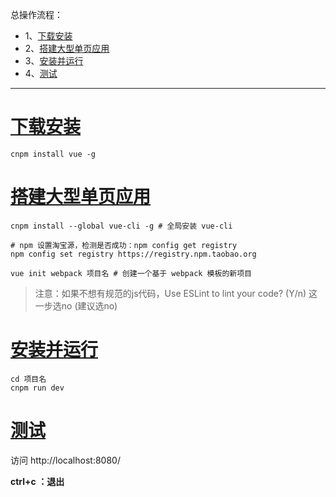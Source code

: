 总操作流程：
- 1、[下载安装](#vue.js-01)
- 2、[搭建大型单页应用](#vue.js-02)
- 3、[安装并运行](#vue.js-03)
- 4、[测试](#vue.js-04)

----------

# <a name="vue.js-01" href="#" >下载安装</a>
```shell
cnpm install vue -g
```
# <a name="vue.js-02" href="#" >搭建大型单页应用</a>
```shell
cnpm install --global vue-cli -g # 全局安装 vue-cli

# npm 设置淘宝源，检测是否成功：npm config get registry 
npm config set registry https://registry.npm.taobao.org

vue init webpack 项目名 # 创建一个基于 webpack 模板的新项目

```
> 注意：如果不想有规范的js代码，Use ESLint to lint your code? (Y/n) 这一步选no (建议选no)


# <a name="vue.js-03" href="#" >安装并运行</a>
```shell
cd 项目名
cnpm run dev
```
# <a name="vue.js-04" href="#" >测试</a>
访问 http://localhost:8080/

**ctrl+c ：退出**